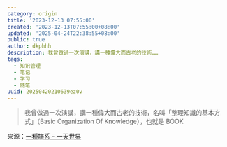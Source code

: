 ```yaml
---
category: origin
title: '2023-12-13 07:55:00'
created: '2023-12-13T07:55:00+08:00'
updated: '2025-04-24T22:38:55+08:00'
public: true
author: dkphhh
description: 我曾做過一次演講，講一種偉大而古老的技術……
tags:
  - 知识管理
  - 笔记
  - 学习
  - 随笔
uuid: 20250420210639ez0v
---
```


> 我曾做過一次演講，講一種偉大而古老的技術，名叫「整理知識的基本方式」（Basic Organization Of Knowledge），也就是 BOOK

来源：[一種譜系 – 一天世界](https://blog.yitianshijie.net/2023/12/11/a-certain-kind-of-genealogy/)
